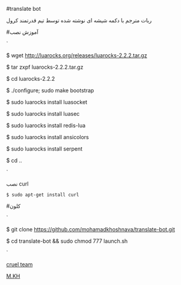 #translate bot

ربات مترجم با دکمه شیشه ای نوشته شده توسط تیم قدرتمند کرول

#آموزش نصب

`

$ wget http://luarocks.org/releases/luarocks-2.2.2.tar.gz

$ tar zxpf luarocks-2.2.2.tar.gz

$ cd luarocks-2.2.2

$ ./configure; sudo make bootstrap

$ sudo luarocks install luasocket

$ sudo luarocks install luasec

$ sudo luarocks install redis-lua

$ sudo luarocks install ansicolors



$ sudo luarocks install serpent

$ cd ..

`


نصب curl



`
$ sudo apt-get install curl
`



#کلون 



`

$ git clone https://github.com/mohamadkhoshnava/translate-bot.git

$ cd translate-bot && sudo chmod 777 launch.sh

` 

[cruel team](https://telegram.me/cruel_news)


[M.KH](https://telegram.me/cruel)
